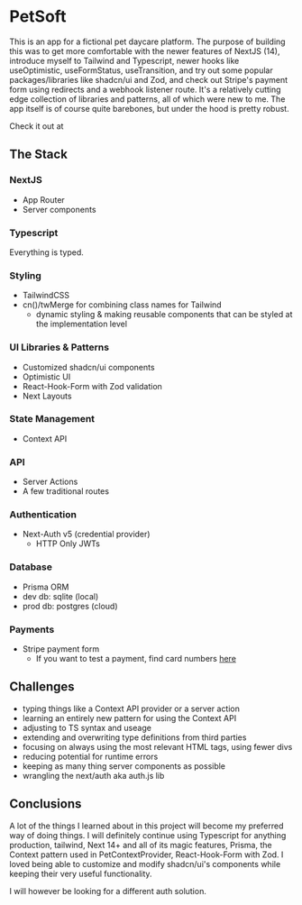 # PetSoft

This is an app for a fictional pet daycare platform. The purpose of building this was to get more comfortable with the newer features of NextJS (14), introduce myself to Tailwind and Typescript, newer hooks like useOptimistic, useFormStatus, useTransition, and try out some popular packages/libraries like shadcn/ui and Zod, and check out Stripe's payment form using redirects and a webhook listener route. It's a relatively cutting edge collection of libraries and patterns, all of which were new to me. The app itself is of course quite barebones, but under the hood is pretty robust.

Check it out at

## The Stack

### NextJS

-   App Router
-   Server components

### Typescript

Everything is typed.

### Styling

-   TailwindCSS
-   cn()/twMerge for combining class names for Tailwind
    -   dynamic styling & making reusable components that can be styled at the implementation level

### UI Libraries & Patterns

-   Customized shadcn/ui components
-   Optimistic UI
-   React-Hook-Form with Zod validation
-   Next Layouts

### State Management

-   Context API

### API

-   Server Actions
-   A few traditional routes

### Authentication

-   Next-Auth v5 (credential provider)
    -   HTTP Only JWTs

### Database

-   Prisma ORM
-   dev db: sqlite (local)
-   prod db: postgres (cloud)

### Payments

-   Stripe payment form
    -   If you want to test a payment, find card numbers [here](https://docs.stripe.com/testing)

## Challenges

-   typing things like a Context API provider or a server action
-   learning an entirely new pattern for using the Context API
-   adjusting to TS syntax and useage
-   extending and overwriting type definitions from third parties
-   focusing on always using the most relevant HTML tags, using fewer divs
-   reducing potential for runtime errors
-   keeping as many thing server components as possible
-   wrangling the next/auth aka auth.js lib

## Conclusions

A lot of the things I learned about in this project will become my preferred way of doing things. I will definitely continue using Typescript for anything production, tailwind, Next 14+ and all of its magic features, Prisma, the Context pattern used in PetContextProvider,
React-Hook-Form with Zod. I loved being able to customize and modify shadcn/ui's components while keeping their very useful functionality.

I will however be looking for a different auth solution.
